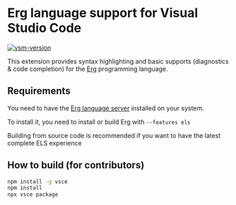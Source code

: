 # Erg language support for Visual Studio Code

<a href="https://marketplace.visualstudio.com/items?itemName=erg-lang.vscode-erg" target="_blank" rel="noreferrer noopener nofollow"><img src="https://img.shields.io/visual-studio-marketplace/v/erg-lang.vscode-erg?style=flat&amp;label=VS%20Marketplace&amp;logo=visual-studio-code" alt="vsm-version"></a>

This extension provides syntax highlighting and basic supports (diagnostics & code completion) for the [Erg](https://github.com/erg-lang/erg) programming language.

## Requirements

You need to have the [Erg language server](https://github.com/erg-lang/erg/tree/main/compiler/els#readme) installed on your system.

To install it, you need to install or build Erg with `--features els`

Building from source code is recommended if you want to have the latest complete ELS experience

## How to build (for contributors)

```sh
npm install -g vsce
npm install
npx vsce package
```
